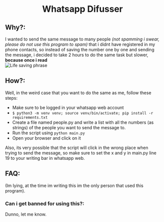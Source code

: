 # <center>Whatsapp Difusser

## Why?:

I wanted to send the same message to many people _(not spamming i swear, please do not use this program to spam)_ that i didnt have registered in my phone contacts, so instead of saving the number one by one and sending the message, i decided to take 2 hours to do the same task but slower, **because once i read**  
![Life saving phrase](https://preview.redd.it/2ialma4xoiv41.jpg?auto=webp&s=85416fd4fc3a4c12394763d4f40708f4e4287b96)

## How?:

Well, in the weird case that you want to do the same as me, follow these steps:

- Make sure to be logged in your whatsapp web account
- `$ python3 -m venv venv; source venv/bin/activate; pip install -r requirements.txt`
- Create a file named people.py and write a list with all the numbers (as strings) of the people you want to send the message to.
- Run the script using `python main.py`
- Open your browser and click on it

Also, its very possible that the script will click in the wrong place when trying to send the message, so make sure to set the x and y in main.py line 19 to your writing bar in whatsapp web.

## FAQ:

(Im lying, at the time im writing this im the only person that used this program).

### Can i get banned for using this?:

Dunno, let me know.
